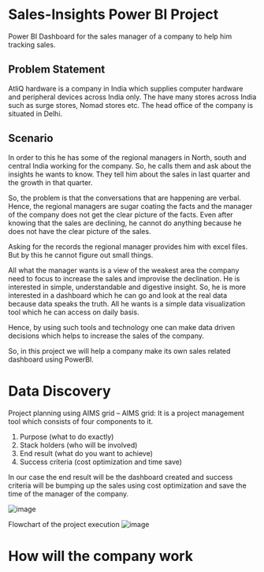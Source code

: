# Sales-Insights Power BI Project

Power BI Dashboard for the sales manager of a company to help him tracking sales.





## Problem Statement
AtliQ hardware is a company in India which supplies computer hardware and peripheral devices across India only. The have many stores across India such as surge stores, Nomad stores etc. The head office of the company is situated in Delhi.

## Scenario
In order to this he has some of the regional managers in North, south and central India working for the company. So, he calls them and ask about the insights he wants to know. They tell him about the sales in last quarter and the growth in that quarter.

So, the problem is that the conversations that are happening are verbal. Hence, the regional managers are sugar coating the facts and the manager of the company does not get the clear picture of the facts. Even after knowing that the sales are declining, he cannot do anything because he does not have the clear picture of the sales. 

Asking for the records the regional manager provides him with excel files. But by this he cannot figure out small things.

All what the manager wants is a view of the weakest area the company need to focus to increase the sales and improvise the declination. He is interested in simple, understandable and digestive insight. So, he is more interested in a dashboard which he can go and look at the real data because data speaks the truth. All he wants is a simple data visualization tool which he can access on daily basis.

Hence, by using such tools and technology one can make data driven decisions which helps to increase the sales of the company.

So, in this project we will help a company make its own sales related dashboard using PowerBI.

# Data Discovery
Project planning using AIMS grid –
AIMS grid: It is a project management tool which consists of four components to it.

1) Purpose (what to do exactly)
2) Stack holders (who will be involved)
3) End result (what do you want to achieve)
4) Success criteria (cost optimization and time save)

In our case the end result will be the dashboard created and success criteria will be bumping up the sales using cost optimization and save the time of the manager of the company.

![image](https://user-images.githubusercontent.com/93335175/161311009-7dc79576-67a9-4a1a-a37a-2406fb43185e.png)

Flowchart of the project execution
![image](https://user-images.githubusercontent.com/93335175/161311070-1011c738-d8eb-4edd-b67a-914e158ba12b.png)

# How will the company work

